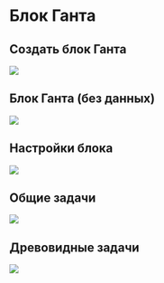 # Блок Ганта

## Создать блок Ганта

![](https://static-docs.nocobase.com/c87178922308143656bc444c57bac45d.png)

## Блок Ганта (без данных)

![](https://static-docs.nocobase.com/1b439225f12b7a09aaab9d3a6dc11215.png)

## Настройки блока

![](https://static-docs.nocobase.com/e3b1950ca356fd58b4e1b644067337e4.png)

## Общие задачи

![](https://static-docs.nocobase.com/4bb22d6c98dc5f4e0a27aecd67a0e586.png)

## Древовидные задачи

![](https://static-docs.nocobase.com/672625d0238dbd685f3e1c1ef810024f.png)
